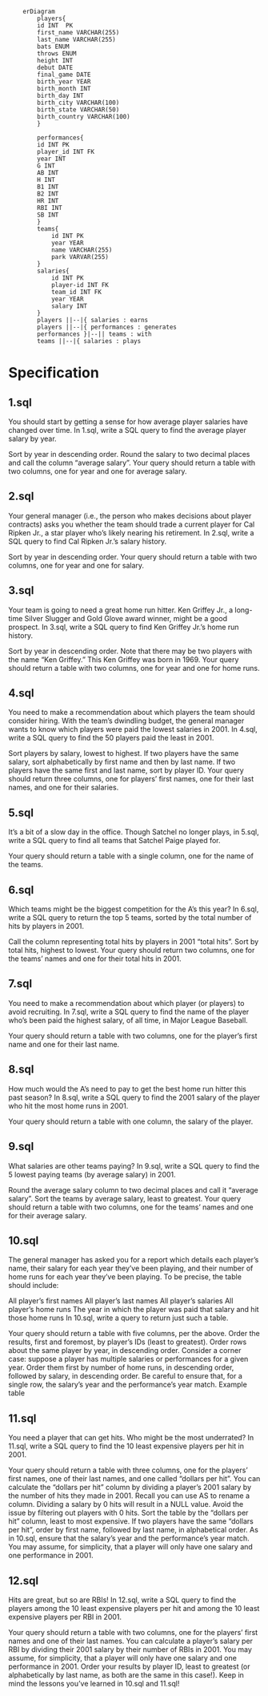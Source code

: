 ```mermaid
    erDiagram
        players{
        id INT  PK
        first_name VARCHAR(255)
        last_name VARCHAR(255)
        bats ENUM
        throws ENUM
        height INT
        debut DATE
        final_game DATE
        birth_year YEAR
        birth_month INT
        birth_day INT
        birth_city VARCHAR(100)
        birth_state VARCHAR(50)
        birth_country VARCHAR(100)
        }

        performances{
        id INT PK
        player_id INT FK
        year INT
        G INT
        AB INT
        H INT
        B1 INT
        B2 INT 
        HR INT
        RBI INT 
        SB INT
        }
        teams{
            id INT PK
            year YEAR
            name VARCHAR(255)
            park VARVAR(255)
        }
        salaries{
            id INT PK
            player-id INT FK
            team_id INT FK
            year YEAR
            salary INT
        }
        players ||--|{ salaries : earns
        players ||--|{ performances : generates
        performances }|--|| teams : with
        teams ||--|{ salaries : plays
```

# Specification
## 1.sql
You should start by getting a sense for how average player salaries have changed over time. In 1.sql, write a SQL query to find the average player salary by year.

Sort by year in descending order.
Round the salary to two decimal places and call the column “average salary”.
Your query should return a table with two columns, one for year and one for average salary.
## 2.sql
Your general manager (i.e., the person who makes decisions about player contracts) asks you whether the team should trade a current player for Cal Ripken Jr., a star player who’s likely nearing his retirement. In 2.sql, write a SQL query to find Cal Ripken Jr.’s salary history.

Sort by year in descending order.
Your query should return a table with two columns, one for year and one for salary.
## 3.sql
Your team is going to need a great home run hitter. Ken Griffey Jr., a long-time Silver Slugger and Gold Glove award winner, might be a good prospect. In 3.sql, write a SQL query to find Ken Griffey Jr.’s home run history.

Sort by year in descending order.
Note that there may be two players with the name “Ken Griffey.” This Ken Griffey was born in 1969.
Your query should return a table with two columns, one for year and one for home runs.
## 4.sql
You need to make a recommendation about which players the team should consider hiring. With the team’s dwindling budget, the general manager wants to know which players were paid the lowest salaries in 2001. In 4.sql, write a SQL query to find the 50 players paid the least in 2001.

Sort players by salary, lowest to highest.
If two players have the same salary, sort alphabetically by first name and then by last name.
If two players have the same first and last name, sort by player ID.
Your query should return three columns, one for players’ first names, one for their last names, and one for their salaries.
## 5.sql
It’s a bit of a slow day in the office. Though Satchel no longer plays, in 5.sql, write a SQL query to find all teams that Satchel Paige played for.

Your query should return a table with a single column, one for the name of the teams.
## 6.sql
Which teams might be the biggest competition for the A’s this year? In 6.sql, write a SQL query to return the top 5 teams, sorted by the total number of hits by players in 2001.

Call the column representing total hits by players in 2001 “total hits”.
Sort by total hits, highest to lowest.
Your query should return two columns, one for the teams’ names and one for their total hits in 2001.
## 7.sql
You need to make a recommendation about which player (or players) to avoid recruiting. In 7.sql, write a SQL query to find the name of the player who’s been paid the highest salary, of all time, in Major League Baseball.

Your query should return a table with two columns, one for the player’s first name and one for their last name.
## 8.sql
How much would the A’s need to pay to get the best home run hitter this past season? In 8.sql, write a SQL query to find the 2001 salary of the player who hit the most home runs in 2001.

Your query should return a table with one column, the salary of the player.
## 9.sql
What salaries are other teams paying? In 9.sql, write a SQL query to find the 5 lowest paying teams (by average salary) in 2001.

Round the average salary column to two decimal places and call it “average salary”.
Sort the teams by average salary, least to greatest.
Your query should return a table with two columns, one for the teams’ names and one for their average salary.
## 10.sql
The general manager has asked you for a report which details each player’s name, their salary for each year they’ve been playing, and their number of home runs for each year they’ve been playing. To be precise, the table should include:

All player’s first names
All player’s last names
All player’s salaries
All player’s home runs
The year in which the player was paid that salary and hit those home runs
In 10.sql, write a query to return just such a table.

Your query should return a table with five columns, per the above.
Order the results, first and foremost, by player’s IDs (least to greatest).
Order rows about the same player by year, in descending order.
Consider a corner case: suppose a player has multiple salaries or performances for a given year. Order them first by number of home runs, in descending order, followed by salary, in descending order.
Be careful to ensure that, for a single row, the salary’s year and the performance’s year match.
Example table
## 11.sql
You need a player that can get hits. Who might be the most underrated? In 11.sql, write a SQL query to find the 10 least expensive players per hit in 2001.

Your query should return a table with three columns, one for the players’ first names, one of their last names, and one called “dollars per hit”.
You can calculate the “dollars per hit” column by dividing a player’s 2001 salary by the number of hits they made in 2001. Recall you can use AS to rename a column.
Dividing a salary by 0 hits will result in a NULL value. Avoid the issue by filtering out players with 0 hits.
Sort the table by the “dollars per hit” column, least to most expensive. If two players have the same “dollars per hit”, order by first name, followed by last name, in alphabetical order.
As in 10.sql, ensure that the salary’s year and the performance’s year match.
You may assume, for simplicity, that a player will only have one salary and one performance in 2001.
## 12.sql
Hits are great, but so are RBIs! In 12.sql, write a SQL query to find the players among the 10 least expensive players per hit and among the 10 least expensive players per RBI in 2001.

Your query should return a table with two columns, one for the players’ first names and one of their last names.
You can calculate a player’s salary per RBI by dividing their 2001 salary by their number of RBIs in 2001.
You may assume, for simplicity, that a player will only have one salary and one performance in 2001.
Order your results by player ID, least to greatest (or alphabetically by last name, as both are the same in this case!).
Keep in mind the lessons you’ve learned in 10.sql and 11.sql!